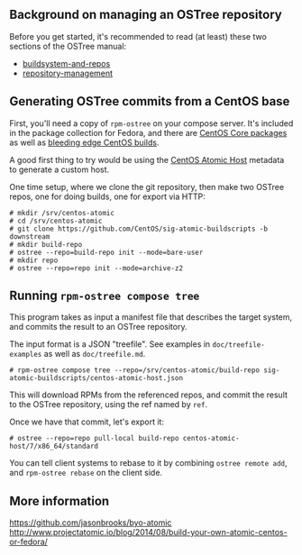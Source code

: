 ## Background on managing an OSTree repository

Before you get started, it's recommended to read (at least) these two sections
of the OSTree manual:

 - [buildsystem-and-repos](https://ostree.readthedocs.io/en/latest/manual/buildsystem-and-repos/)
 - [repository-management](https://ostree.readthedocs.io/en/latest/manual/repository-management/)

## Generating OSTree commits from a CentOS base

First, you'll need a copy of `rpm-ostree` on your compose server.
It's included in the package collection for Fedora, and there are
[CentOS Core packages](http://buildlogs.centos.org/centos/7/atomic/x86_64/Packages/)
as well as [bleeding edge CentOS builds](https://ci.centos.org/job/atomic-rdgo-centos7/).

A good first thing to try would be using the
[CentOS Atomic Host](https://github.com/CentOS/sig-atomic-buildscripts/tree/downstream)
metadata to generate a custom host.

One time setup, where we clone the git repository, then make two
OSTree repos, one for doing builds, one for export via HTTP:

```
# mkdir /srv/centos-atomic
# cd /srv/centos-atomic
# git clone https://github.com/CentOS/sig-atomic-buildscripts -b downstream
# mkdir build-repo
# ostree --repo=build-repo init --mode=bare-user
# mkdir repo
# ostree --repo=repo init --mode=archive-z2
```

## Running `rpm-ostree compose tree`

This program takes as input a manifest file that describes the target
system, and commits the result to an OSTree repository.

The input format is a JSON "treefile".  See examples in
`doc/treefile-examples` as well as `doc/treefile.md`.

```
# rpm-ostree compose tree --repo=/srv/centos-atomic/build-repo sig-atomic-buildscripts/centos-atomic-host.json
```

This will download RPMs from the referenced repos, and commit the
result to the OSTree repository, using the ref named by `ref`.

Once we have that commit, let's export it:

```
# ostree --repo=repo pull-local build-repo centos-atomic-host/7/x86_64/standard
```

You can tell client systems to rebase to it by combining `ostree
remote add`, and `rpm-ostree rebase` on the client side.

## More information

https://github.com/jasonbrooks/byo-atomic
http://www.projectatomic.io/blog/2014/08/build-your-own-atomic-centos-or-fedora/
